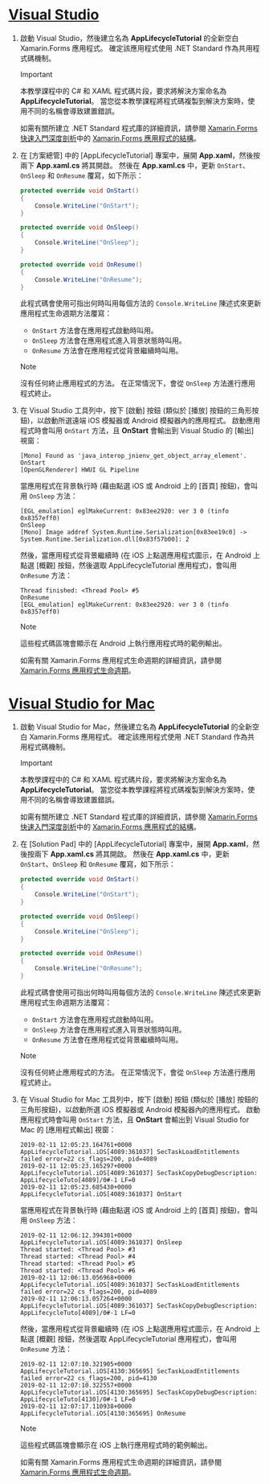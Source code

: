 # <a name="visual-studiotabvswin"></a>[Visual Studio](#tab/vswin)

1. 啟動 Visual Studio，然後建立名為 **AppLifecycleTutorial** 的全新空白 Xamarin.Forms 應用程式。 確定該應用程式使用 .NET Standard 作為共用程式碼機制。

    > [!IMPORTANT]
    > 本教學課程中的 C# 和 XAML 程式碼片段，要求將解決方案命名為 **AppLifecycleTutorial**。 當您從本教學課程將程式碼複製到解決方案時，使用不同的名稱會導致建置錯誤。

    如需有關所建立 .NET Standard 程式庫的詳細資訊，請參閱 [Xamarin.Forms 快速入門深度剖析](~/get-started/first-app/index.md)中的 [Xamarin.Forms 應用程式的結構](~/get-started/first-app/index.md)。

1. 在 [方案總管] 中的 [AppLifecycleTutorial] 專案中，展開 **App.xaml**，然後按兩下 **App.xaml.cs** 將其開啟。 然後在 **App.xaml.cs** 中，更新 `OnStart`、`OnSleep` 和 `OnResume` 覆寫，如下所示：

    ```csharp
    protected override void OnStart()
    {
        Console.WriteLine("OnStart");
    }

    protected override void OnSleep()
    {
        Console.WriteLine("OnSleep");
    }

    protected override void OnResume()
    {
        Console.WriteLine("OnResume");
    }
    ```

    此程式碼會使用可指出何時叫用每個方法的 `Console.WriteLine` 陳述式來更新應用程式生命週期方法覆寫：

    - `OnStart` 方法會在應用程式啟動時叫用。
    - `OnSleep` 方法會在應用程式進入背景狀態時叫用。
    - `OnResume` 方法會在應用程式從背景繼續時叫用。

    > [!NOTE]
    > 沒有任何終止應用程式的方法。 在正常情況下，會從 `OnSleep` 方法進行應用程式終止。

1. 在 Visual Studio 工具列中，按下 [啟動] 按鈕 (類似於 [播放] 按鈕的三角形按鈕)，以啟動所選遠端 iOS 模擬器或 Android 模擬器內的應用程式。 啟動應用程式時會叫用 `OnStart` 方法，且 **OnStart** 會輸出到 Visual Studio 的 [輸出] 視窗：

    ```
    [Mono] Found as 'java_interop_jnienv_get_object_array_element'.
    OnStart
    [OpenGLRenderer] HWUI GL Pipeline
    ```

    當應用程式在背景執行時 (藉由點選 iOS 或 Android 上的 [首頁] 按鈕)，會叫用 `OnSleep` 方法：

    ```
    [EGL_emulation] eglMakeCurrent: 0x83ee2920: ver 3 0 (tinfo 0x8357eff0)
    OnSleep
    [Mono] Image addref System.Runtime.Serialization[0x83ee19c0] -> System.Runtime.Serialization.dll[0x83f57b00]: 2
    ```

    然後，當應用程式從背景繼續時 (在 iOS 上點選應用程式圖示，在 Android 上點選 [概觀] 按鈕，然後選取 AppLifecycleTutorial 應用程式)，會叫用 `OnResume` 方法：

    ```
    Thread finished: <Thread Pool> #5
    OnResume
    [EGL_emulation] eglMakeCurrent: 0x83ee2920: ver 3 0 (tinfo 0x8357eff0)
    ```

    > [!NOTE]
    > 這些程式碼區塊會顯示在 Android 上執行應用程式時的範例輸出。

    如需有關 Xamarin.Forms 應用程式生命週期的詳細資訊，請參閱 [Xamarin.Forms 應用程式生命週期](~/xamarin-forms/app-fundamentals/app-lifecycle.md)。

# <a name="visual-studio-for-mactabvsmac"></a>[Visual Studio for Mac](#tab/vsmac)

1. 啟動 Visual Studio for Mac，然後建立名為 **AppLifecycleTutorial** 的全新空白 Xamarin.Forms 應用程式。 確定該應用程式使用 .NET Standard 作為共用程式碼機制。

    > [!IMPORTANT]
    > 本教學課程中的 C# 和 XAML 程式碼片段，要求將解決方案命名為 **AppLifecycleTutorial**。 當您從本教學課程將程式碼複製到解決方案時，使用不同的名稱會導致建置錯誤。

    如需有關所建立 .NET Standard 程式庫的詳細資訊，請參閱 [Xamarin.Forms 快速入門深度剖析](~/get-started/first-app/index.md)中的 [Xamarin.Forms 應用程式的結構](~/get-started/first-app/index.md)。

1. 在 [Solution Pad] 中的 [AppLifecycleTutorial] 專案中，展開 **App.xaml**，然後按兩下 **App.xaml.cs** 將其開啟。 然後在 **App.xaml.cs** 中，更新 `OnStart`、`OnSleep` 和 `OnResume` 覆寫，如下所示：

    ```csharp
    protected override void OnStart()
    {
        Console.WriteLine("OnStart");
    }

    protected override void OnSleep()
    {
        Console.WriteLine("OnSleep");
    }

    protected override void OnResume()
    {
        Console.WriteLine("OnResume");
    }
    ```

    此程式碼會使用可指出何時叫用每個方法的 `Console.WriteLine` 陳述式來更新應用程式生命週期方法覆寫：

    - `OnStart` 方法會在應用程式啟動時叫用。
    - `OnSleep` 方法會在應用程式進入背景狀態時叫用。
    - `OnResume` 方法會在應用程式從背景繼續時叫用。

    > [!NOTE]
    > 沒有任何終止應用程式的方法。 在正常情況下，會從 `OnSleep` 方法進行應用程式終止。

1. 在 Visual Studio for Mac 工具列中，按下 [啟動] 按鈕 (類似於 [播放] 按鈕的三角形按鈕)，以啟動所選 iOS 模擬器或 Android 模擬器內的應用程式。 啟動應用程式時會叫用 `OnStart` 方法，且 **OnStart** 會輸出到 Visual Studio for Mac 的 [應用程式輸出] 視窗：

    ```
    2019-02-11 12:05:23.164761+0000 AppLifecycleTutorial.iOS[4089:361037] SecTaskLoadEntitlements failed error=22 cs_flags=200, pid=4089
    2019-02-11 12:05:23.165297+0000 AppLifecycleTutorial.iOS[4089:361037] SecTaskCopyDebugDescription: AppLifecycleTuto[4089]/0#-1 LF=0
    2019-02-11 12:05:23.685430+0000 AppLifecycleTutorial.iOS[4089:361037] OnStart
    ```

    當應用程式在背景執行時 (藉由點選 iOS 或 Android 上的 [首頁] 按鈕)，會叫用 `OnSleep` 方法：

    ```
    2019-02-11 12:06:12.394301+0000 AppLifecycleTutorial.iOS[4089:361037] OnSleep
    Thread started: <Thread Pool> #3
    Thread started: <Thread Pool> #4
    Thread started: <Thread Pool> #5
    Thread started: <Thread Pool> #6
    2019-02-11 12:06:13.056968+0000 AppLifecycleTutorial.iOS[4089:361037] SecTaskLoadEntitlements failed error=22 cs_flags=200, pid=4089
    2019-02-11 12:06:13.057264+0000 AppLifecycleTutorial.iOS[4089:361037] SecTaskCopyDebugDescription: AppLifecycleTuto[4089]/0#-1 LF=0
    ```

    然後，當應用程式從背景繼續時 (在 iOS 上點選應用程式圖示，在 Android 上點選 [概觀] 按鈕，然後選取 AppLifecycleTutorial 應用程式)，會叫用 `OnResume` 方法：

    ```
    2019-02-11 12:07:10.321905+0000 AppLifecycleTutorial.iOS[4130:365695] SecTaskLoadEntitlements failed error=22 cs_flags=200, pid=4130
    2019-02-11 12:07:10.322557+0000 AppLifecycleTutorial.iOS[4130:365695] SecTaskCopyDebugDescription: AppLifecycleTuto[4130]/0#-1 LF=0
    2019-02-11 12:07:17.110938+0000 AppLifecycleTutorial.iOS[4130:365695] OnResume
    ```

    > [!NOTE]
    > 這些程式碼區塊會顯示在 iOS 上執行應用程式時的範例輸出。

    如需有關 Xamarin.Forms 應用程式生命週期的詳細資訊，請參閱 [Xamarin.Forms 應用程式生命週期](~/xamarin-forms/app-fundamentals/app-lifecycle.md)。
